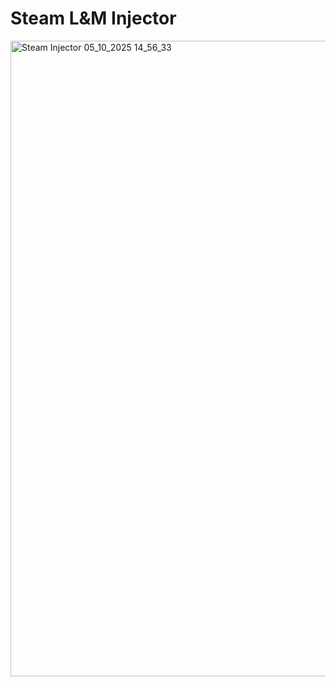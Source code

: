 # Steam L&M Injector 

<img width="1920" height="1017" alt="Steam Injector 05_10_2025 14_56_33" src="https://github.com/user-attachments/assets/6e3946ea-0fb3-4566-9ba7-49dceb405bd7" />
